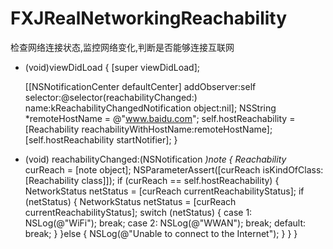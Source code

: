 # FXJRealNetworkingReachability
检查网络连接状态,监控网络变化,判断是否能够连接互联网

- (void)viewDidLoad
{
    [super viewDidLoad];

    [[NSNotificationCenter defaultCenter] addObserver:self selector:@selector(reachabilityChanged:) name:kReachabilityChangedNotification object:nil];
    NSString *remoteHostName = @"www.baidu.com";
    self.hostReachability = [Reachability reachabilityWithHostName:remoteHostName];
    [self.hostReachability startNotifier];
}

- (void) reachabilityChanged:(NSNotification *)note
{
    Reachability* curReach = [note object];
    NSParameterAssert([curReach isKindOfClass:[Reachability class]]);
    if (curReach == self.hostReachability)
    {
        NetworkStatus netStatus = [curReach currentReachabilityStatus];
        if (netStatus) 
       {
            NetworkStatus netStatus = [curReach currentReachabilityStatus];
            switch (netStatus) 
            {
                case 1:
                NSLog(@"WiFi");
                break;
                case 2:
                NSLog(@"WWAN");
                break;
                default:
                break;
            }
       }else
       {
           NSLog(@"Unable to connect to the Internet");
       }
   }
}
